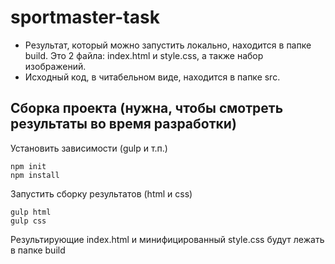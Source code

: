 # sportmaster-task

* Результат, который можно запустить локально, находится в папке build. Это 2 файла: index.html и style.css, а также набор изображений.
* Исходный код, в читабельном виде, находится в папке src. 

## Сборка проекта (нужна, чтобы смотреть результаты во время разработки)

Установить зависимости (gulp и т.п.)
```
npm init
npm install
```

Запустить сборку результатов (html и css)
```
gulp html
gulp css
```
Результирующие index.html и минифицированный style.css будут лежать в папке build
